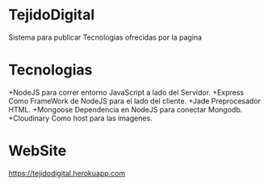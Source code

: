 # TejidoDigital
Sistema para publicar Tecnologias ofrecidas por la pagina

# Tecnologias
+NodeJS
 para correr entorno JavaScript a lado del Servidor.
+Express
 Como FrameWork de NodeJS para el lado del cliente.
+Jade
 Preprocesador HTML.
+Mongoose 
 Dependencia en NodeJS para conectar Mongodb.
+Cloudinary 
 Como host para las imagenes.
 
# WebSite
https://tejidodigital.herokuapp.com
